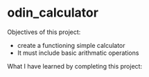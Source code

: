 # odin_calculator

Objectives of this project:

- create a functioning simple calculator
- It must include basic arithmatic operations

What I have learned by completing this project:

